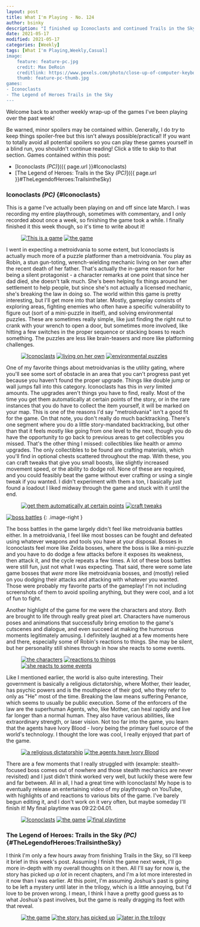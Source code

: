 ```yaml
---
layout: post
title: What I'm Playing - No. 124
author: bsinky
description: "I finished up Iconoclasts and continued Trails in the Sky this week."
date: 2021-05-17
modified: 2021-05-17
categories: [Weekly]
tags: [What I'm Playing,Weekly,Casual]
image:
    feature: feature-pc.jpg
    credit: Max DeRoin
    creditlink: https://www.pexels.com/photo/close-up-of-computer-keyboard-249203/
    thumb: feature-pc-thumb.jpg
games:
- Iconoclasts
- The Legend of Heroes Trails in the Sky
---
```


Welcome back to another weekly wrap-up of the games I've been playing over the
past week!

Be warned, minor spoilers may be contained within. Generally, I do *try* to keep
things spoiler-free but this isn't always possible/practical! If you want to
totally avoid all potential spoilers so you can play these games yourself in a
blind run, you shouldn't continue reading! Click a title to skip to that section.
Games contained within this post:

 - [Iconoclasts *(PC)*]({{ page.url }}#Iconoclasts)
 - [The Legend of Heroes: Trails in the Sky *(PC)*]({{ page.url }}#TheLegendofHeroes:TrailsintheSky)

<!--more-->

### Iconoclasts *(PC)*    {#Iconoclasts}

This is a game I've actually been playing on and off since late March. I was
recording my entire playthrough, sometimes with commentary, and I only recorded
about once a week, so finishing the game took a while. I finally finished it
this week though, so it's time to write about it!

<figure class="half">
    <a href="https://i.imgur.com/EmOGCjP.jpg"><img src="https://i.imgur.com/EmOGCjPm.jpg" alt="This is a game"/></a>
    <a href="https://i.imgur.com/34KSfRZ.jpg"><img src="https://i.imgur.com/34KSfRZm.jpg" alt="the game"/></a>
</figure>

I went in expecting a metroidvania to some extent, but Iconoclasts is actually
much more of a puzzle platformer than a metroidvania. You play as Robin, a stun
gun-toting, wrench-wielding mechanic living on her own after the recent death of
her father. That's actually the in-game reason for her being a silent
protagonist - a character remarks at one point that since her dad died, she
doesn't talk much. She's been helping fix things around her settlement to help
people, but since she's not actually a licensed mechanic, she's breaking the law
in doing so. The world within this game is pretty interesting, but I'll get more
into that later. Mostly, gameplay consists of exploring areas, fighting enemies
who often have a specific vulnerability to figure out (sort of a mini-puzzle in
itself), and solving environmental puzzles. These are sometimes really simple,
like just finding the right nut to crank with your wrench to open a door, but
sometimes more involved, like hitting a few switches in the proper sequence or
stacking boxes to reach something. The puzzles are less like brain-teasers and
more like platforming challenges.

<figure class="third">
    <a href="https://i.imgur.com/USTF7SF.jpg"><img src="https://i.imgur.com/USTF7SFm.jpg" alt="Iconoclasts"/></a>
    <a href="https://i.imgur.com/l3ly9jC.jpg"><img src="https://i.imgur.com/l3ly9jCm.jpg" alt="living on her own"/></a>
    <a href="https://i.imgur.com/8SvM4hm.jpg"><img src="https://i.imgur.com/8SvM4hmm.jpg" alt="environmental puzzles"/></a>
</figure>

One of my favorite things about metroidvanias is the utility gating, where
you'll see some sort of obstacle in an area that you can't progress past yet
because you haven't found the proper upgrade. Things like double jump or wall
jumps fall into this category. Iconoclasts has this in *very* limited amounts.
The upgrades aren't things you have to find, really. Most of the time you get
them automatically at certain points of the story, or in the rare instances that
you do have to collect the item yourself, it will be marked on your map. This is
one of the reasons I'd say "metroidvania" isn't a good fit for the game. On that
note, you don't really do much backtracking. There's one segment where you do a
little story-mandated backtracking, but other than that it feels mostly like
going from one level to the next, though you do have the opportunity to go back
to previous areas to get collectibles you missed. That's the other thing I
missed: collectibles like health or ammo upgrades. The only collectibles to be
found are crafting materials, which you'll find in optional chests scattered
throughout the map. With these, you can craft tweaks that give you small boosts,
like slightly increased movement speed, or the ability to dodge roll. None of
these are required, and you could feasibly beat the game without ever crafting
or using a single tweak if you wanted. I didn't experiment with them a ton, I
basically just found a loadout I liked midway through the game and stuck with it
until the end.

<figure class="half">
    <a href="https://i.imgur.com/wwJjIOm.jpg"><img src="https://i.imgur.com/wwJjIOmm.jpg" alt="get them automatically at certain points"/></a>
    <a href="https://i.imgur.com/Q9dCTBe.jpg"><img src="https://i.imgur.com/Q9dCTBem.jpg" alt="craft tweaks"/></a>
</figure>

[![boss battles](https://i.imgur.com/HcMLFcwm.jpg)](https://i.imgur.com/HcMLFcw.jpg)
{: .image-right }

The boss battles in the game largely didn't feel like metroidvania battles
either. In a metroidvania, I feel like most bosses can be fought and defeated
using whatever weapons and tools you have at your disposal. Bosses in
Iconoclasts feel more like Zelda bosses, where the boss is like a mini-puzzle
and you have to do dodge a few attacks before it exposes its weakness, then
attack it, and the cycle repeats a few times. A lot of these boss battles were
still fun, just not what I was expecting. That said, there were some late game
bosses that *were* more like metroidvania bosses, and (mostly) relied on you
dodging their attacks and attacking with whatever you wanted. Those were
probably my favorite parts of the gameplay! I'm not including screenshots of
them to avoid spoiling anything, but they were cool, and a lot of fun to fight.

Another highlight of the game for me were the characters and story. Both are
brought to life through really great pixel art. Characters have numerous poses
and animations that successfully bring emotion to the game's cutscenes and
dialogue, and even succeed at making the humorous moments legitimately amusing.
I definitely laughed at a few moments here and there, especially some of Robin's
reactions to things. She may be silent, but her personality still shines through
in how she reacts to some events.

<figure class="third">
    <a href="https://i.imgur.com/BbTrLW4.jpg"><img src="https://i.imgur.com/BbTrLW4m.jpg" alt="the characters"/></a>
    <a href="https://i.imgur.com/APuSVsA.jpg"><img src="https://i.imgur.com/APuSVsAm.jpg" alt="reactions to things"/></a>
    <a href="https://i.imgur.com/n13xnI2.jpg"><img src="https://i.imgur.com/n13xnI2m.jpg" alt="she reacts to some events"/></a>
</figure>

Like I mentioned earlier, the world is also quite interesting. Their government
is basically a religious dictatorship, where Mother, their leader, has psychic
powers and is the mouthpiece of their god, who they refer to only as "He" most
of the time. Breaking the law means suffering Penance, which seems to usually be
public execution. Some of the enforcers of the law are the superhuman Agents,
who, like Mother, can heal rapidly and live far longer than a normal human. They
also have various abilities, like extraordinary strength, or laser vision. Not
too far into the game, you learn that the agents have Ivory Blood - Ivory being
the primary fuel source of the world's technology. I thought the lore was cool,
I really enjoyed that part of the game.

<figure class="half">
    <a href="https://i.imgur.com/lXIA5Oa.jpg"><img src="https://i.imgur.com/lXIA5Oam.jpg" alt="a religious dictatorship"/></a>
    <a href="https://i.imgur.com/voHfYc5.jpg"><img src="https://i.imgur.com/voHfYc5m.jpg" alt="the agents have Ivory Blood"/></a>
</figure>

There are a few moments that I really struggled with (example: stealth-focused
boss comes out of nowhere and those stealth mechanics are never revisited) and I
just didn't think worked very well, but luckily these were few and far between.
All in all, I had a great time with Iconoclasts! My hope is to eventually
release an entertaining video of my playthrough on YouTube, with highlights of
and reactions to various bits of the game. I've barely begun editing it, and I
don't work on it very often, but maybe someday I'll finish it! My final playtime
was 09:22:04.01.

<figure class="third">
    <a href="https://i.imgur.com/qJGSf3J.jpg"><img src="https://i.imgur.com/qJGSf3Jm.jpg" alt="Iconoclasts"/></a>
    <a href="https://i.imgur.com/IgNJ9xM.jpg"><img src="https://i.imgur.com/IgNJ9xMm.jpg" alt="the game"/></a>
    <a href="https://i.imgur.com/pM9Qt3i.jpg"><img src="https://i.imgur.com/pM9Qt3im.jpg" alt="final playtime"/></a>
</figure>

### The Legend of Heroes: Trails in the Sky *(PC)*    {#TheLegendofHeroes:TrailsintheSky}

I think I'm only a few hours away from finishing Trails in the Sky, so I'll keep
it brief in this week's post. Assuming I finish the game next week, I'll go more
in-depth with my overall thoughts on it then. All I'll say for now is, the story
has picked up *a lot* in recent chapters, and I'm a lot more interested in it
now than I was earlier. At this point, I'm assuming Joshua's past is going to be
left a mystery until later in the trilogy, which is a little annoying, but I'd
love to be proven wrong. I mean, I think I have a pretty good guess as to what
Joshua's past involves, but the game is really dragging its feet with that
reveal.

<figure class="third">
    <a href="https://i.imgur.com/q54ALx3.jpg"><img src="https://i.imgur.com/q54ALx3m.jpg" alt="the game"/></a>
    <a href="https://i.imgur.com/VFP0HFg.jpg"><img src="https://i.imgur.com/VFP0HFgm.jpg" alt="the story has picked up"/></a>
    <a href="https://i.imgur.com/fNEYOc8.jpg"><img src="https://i.imgur.com/fNEYOc8m.jpg" alt="later in the trilogy"/></a>
</figure>

